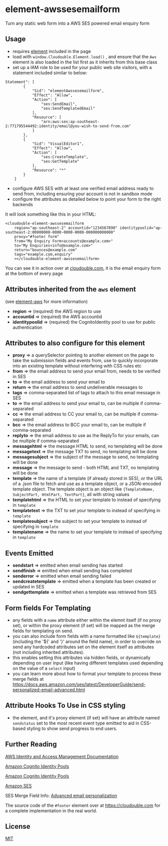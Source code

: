 # element-awssesemailform
Turn any static web form into a AWS SES powered email enquiry form


## Usage
* requires [element](https://github.com/Cloudouble/element) included in the page
* load with ```window.Cloudouble.Element.load()``` , and ensure that the ```Aws``` element is also loaded in the list first as it inherits from this base class
* set up a IAM role to be used for your public web site visitors, with a statement included similar to below: 
```
Statement": [
        {
            "Sid": "elementAwssesemailform",
            "Effect": "Allow",
            "Action": [
                "ses:SendEmail",
                "ses:SendTemplatedEmail"
            ],
            "Resource": [
                "arn:aws:ses:ap-southeast-2:771795544492:identity/email@you-wish-to-send-from.com"
            ]
        },
        {
            "Sid": "VisualEditor1",
            "Effect": "Allow",
            "Action": [
                "ses:CreateTemplate",
                "ses:GetTemplate"
            ],
            "Resource": "*"
        }
    ]
```
* configure AWS SES with at least one verified email address ready to send from, including ensuring your account is not in sandbox mode 
* configure the attributes as detailed below to point your form to the right backends

It will look something like this in your HTML:
```
<cloudouble-element-awssesemailform 
	region="ap-southeast-2" accountid="1234567890" identitypoolid="ap-southeast-2:00000000-0000-0000-0000-000000000000"
	proxy="#footer form"
	from="My Enquiry Form<accounts@example.com>"
	to="My Enquiries<info@example.com>"
	return="bounces@example.com"
	tags="example.com,enquiry"
	></cloudouble-element-awssesemailform>
```

You can see it in action over at [cloudouble.com](https://cloudouble.com), it is the email enquiry form at the bottom of every page


## Attributes inherited from the ```aws``` element 
(see [element-aws](https://github.com/Cloudouble/element-aws) for more information)
* **region** => (required) the AWS region to use
* **accountid** => (required) the AWS accountid
* **identitypoolid** => (required) the CognitoIdentity pool to use for public authentication


## Attributes to also configure for this element
* **proxy** => a querySelector pointing to another element on the page to take the submission fields and events from, use to quickly incorporate into an 
existing template without interfering with CSS rules etc
* **from** => the email address to send your email from, needs to be verified in SES
* **to** => the email address to send your email to
* **return** => the email address to send undeliverable messages to
* **tags** => comma-separated list of tags to attach to this email message in SES
* **to** => the email address to send your email to, can be multiple if comma-separated
* **cc** => the email address to CC your email to, can be multiple if comma-separated
* **bcc** => the email address to BCC your email to, can be multiple if comma-separated
* **replyto** => the email address to use as the ReplyTo for your emails, can be multiple if comma-separated
* **messagehtml** => the message HTML to send, no templating will be done
* **messagetext** => the message TXT to send, no templating will be done
* **messagesubject** => the subject of the message to send, no templating will be done
* **message** => the message to send - both HTML and TXT, no templating will be done
* **template** => the name of a template (if already stored in SES), or the URL of a .json file to fetch and use as a template object, or a JSON-encoded template object. 
The template object is an object like ```{TemplateName, SubjectPart, HtmlPart, TextPart}```, all with string values
* **templatehtml** => the HTML to set your template to instead of specifying in ```template```
* **templatetext** => the TXT to set your template to instead of specifying in ```template```
* **templatesubject** => the subject to set your template to instead of specifying in ```template```
* **templatename** => the name to set your template to instead of specifying in ```template```


## Events Emitted
* **sendstart** => emitted when email sending has started
* **sendfinish** => emitted when email sending has completed
* **senderror** => emitted when email sending failed
* **sendcreatetemplate** => emitted when a template has been created or updated in SES
* **sendgettemplate** => emitted when a template was retrieved from SES


## Form fields For Templating
* any fields with a ```name``` attribute either within the elemnt itself (if no proxy set), or within the proxy element (if set) will be mapped as the merge fields for templating on send.
* you can also include form fields with a name formatted like ```${template}``` (including the '${' and '}' around the field name), in order to override on send any hardcoded attributes 
set on the element itself as attributes (not including inherited attributes).
* this enables setting this attributes via hidden fields, or dynamically depending on user input (like having different templates used depending on the value of a ```select``` input)
* you can learn more about how to format your template to process these merge fields at https://docs.aws.amazon.com/ses/latest/DeveloperGuide/send-personalized-email-advanced.html


## Attribute Hooks To Use in CSS styling 
* the element, and it's proxy element (if set) will have an attribute named ```sendstatus``` set to the most recent event type emitted to aid in 
CSS-based styling to show send progress to end users.


## Further Reading 

[AWS Identity and Access Management Documentation](https://docs.aws.amazon.com/iam/index.html)

[Amazon Cognito Identity Pools](https://docs.aws.amazon.com/cognito/latest/developerguide/cognito-identity.html)

[Amazon Cognito Identity Pools](https://docs.aws.amazon.com/cognito/latest/developerguide/cognito-identity.html)

[Amazon SES](https://docs.aws.amazon.com/ses)

SES Merge Field Info: [Advanced email personalization](https://docs.aws.amazon.com/ses/latest/DeveloperGuide/send-personalized-email-advanced.html)


The source code of the ```#footer``` element over at https://cloudouble.com for a complete implementation in the real world.


## License

[MIT](https://choosealicense.com/licenses/mit/)
